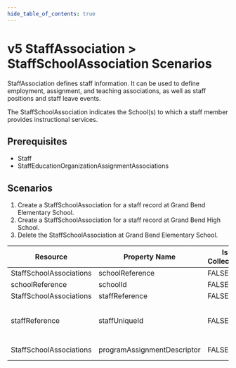 ```yaml
---
hide_table_of_contents: true
---
```


# v5 StaffAssociation > StaffSchoolAssociation Scenarios

StaffAssociation defines staff information. It can be used to define employment,
assignment, and teaching associations, as well as staff positions
and staff leave events.

The StaffSchoolAssociation indicates the School(s) to which a staff member
provides instructional services.

## Prerequisites

* Staff
* StaffEducationOrganizationAssignmentAssociations

## Scenarios

1. Create a StaffSchoolAssociation for a staff record at Grand Bend Elementary
   School.
2. Create a StaffSchoolAssociation for a staff record at Grand Bend High School.
3. Delete the StaffSchoolAssociation at Grand Bend Elementary School.

| Resource                | Property Name               | Is Collection | Data Type                   | Required | Scenario 1: POST                       | Scenario 2: POST                       |
| ----------------------- | --------------------------- | ------------- | --------------------------- | -------- | -------------------------------------- | -------------------------------------- |
| StaffSchoolAssociations | schoolReference             | FALSE         | schoolReference             | REQUIRED |                                        |                                        |
| schoolReference         | schoolId                    | FALSE         | integer                     | REQUIRED | 255901107                              | 255901001                              |
| StaffSchoolAssociations | staffReference              | FALSE         | integer                     | REQUIRED |                                        |                                        |
| staffReference          | staffUniqueId               | FALSE         | string                      | REQUIRED | ["207220" if possible \| system value] | ["207269" if possible \| system value] |
| StaffSchoolAssociations | programAssignmentDescriptor | FALSE         | programAssignmentDescriptor | REQUIRED | Regular education                      | Regular education                      |
